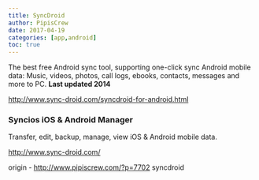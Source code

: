 ```yaml
---
title: SyncDroid
author: PipisCrew
date: 2017-04-19
categories: [app,android]
toc: true
---
```


The best free Android sync tool, supporting one-click sync Android mobile data: Music, videos, photos, call logs, ebooks, contacts, messages and more to PC. **Last updated 2014**

http://www.sync-droid.com/syncdroid-for-android.html

### Syncios iOS & Android Manager

Transfer, edit, backup, manage, view iOS & Android mobile data.

http://www.sync-droid.com/

origin - http://www.pipiscrew.com/?p=7702 syncdroid